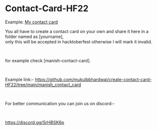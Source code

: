 # Contact-Card-HF22
Example: <a href="https://manishmadan2882.github.io/contact-website-HF22/manish_contact_card/">My contact card</a>

You all have to create a contact card on your own and share it here in a folder named as [yourname],
<br>
only this will be accepted in hacktoberfest otherwise I will mark it invalid. 


<br>

for example check [manish-contact-card]. 

<br>


Example link:- https://github.com/mukulbbhardwaj/create-contact-card-HF22/tree/main/manish_contact_card

<br>

For better communication you can join us on discord:-

<br>

https://discord.gg/SrHBSK6p
